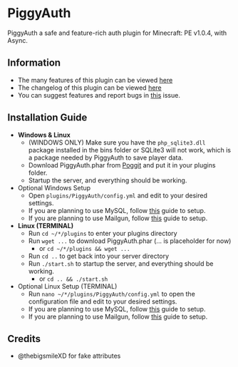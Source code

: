 # PiggyAuth
PiggyAuth a safe and feature-rich auth plugin for Minecraft: PE v1.0.4, with Async. <br>

## Information
 - The many features of this plugin can be viewed [here](https://github.com/MCPEPIG/PiggyAuth/wiki/Features)
 - The changelog of this plugin can be viewed [here](https://github.com/MCPEPIG/PiggyAuth/wiki/Changelog)
 - You can suggest features and report bugs in [this](https://github.com/MCPEPIG/PiggyAuth/issues/10) issue.
 
## Installation Guide
 - **Windows & Linux**
   - (WINDOWS ONLY) Make sure you have the `php_sqlite3.dll` package installed in the bins folder or SQLite3 will not work, which is a package needed by PiggyAuth to save player data.
   - Download PiggyAuth.phar from [Poggit](https://poggit.pmmp.io/ci/MCPEPIG/PiggyAuth) and put it in your plugins folder.
   - Startup the server, and everything should be working.
 - Optional Windows Setup
   - Open `plugins/PiggyAuth/config.yml` and edit to your desired settings.
   - If you are planning to use MySQL, follow [this](https://github.com/MCPEPIG/PiggyAuth/wiki/Databases) guide to setup.
   - If you are planning to use Mailgun, follow [this](https://github.com/MCPEPIG/PiggyAuth/wiki/MailGun) guide to setup. 
 - **Linux (TERMINAL)**
   - Run `cd ~/*/plugins` to enter your plugins directory
   - Run `wget ...` to download PiggyAuth.phar (... is placeholder for now)
     -  or `cd ~/*/plugins && wget ...`
   - Run `cd ..` to get back into your server directory
   - Run `./start.sh` to startup the server, and everything should be working.
     - or `cd .. && ./start.sh`
 - Optional Linux Setup (TERMINAL)
   - Run `nano ~/*/plugins/PiggyAuth/config.yml` to open the configuration file and edit to your desired settings.
   - If you are planning to use MySQL, follow [this](https://github.com/MCPEPIG/PiggyAuth/wiki/Databases) guide to setup.
   - If you are planning to use Mailgun, follow [this](https://github.com/MCPEPIG/PiggyAuth/wiki/MailGun) guide to setup. 

## Credits
* @thebigsmileXD for fake attributes
